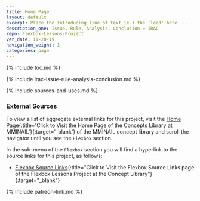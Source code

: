```yaml
---
title: Home Page
layout: default
excerpt: Place the introducing line of text ie.) the 'lead' here ...
description_one: Issue, Rule, Analysis, Conclusion = IRAC
repo: Flexbox-Lessons-Project
ver_date: 11-20-19
navigation_weight: 1
categories: page
---
```

{% include toc.md %}

{% include irac-issue-rule-analysis-conclusion.md %}

{% include sources-and-uses.md %}

### External Sources

To view a list of aggregate external links for this project, visit the [Home Page](https://mminail.github.io/){:title='Click to Visit the Home Page of the Concepts Library at MMINAIL'}{:target='_blank'} of the MMINAIL concept library and scroll the navigator until you see the `Flexbox` section.

In the sub-menu of the `Flexbox` section you will find a hyperlink to the source links for this project, as follows:

- [Flexbox Source Links](https://mminail.github.io/Flexbox/Flexbox-Source-Links.htm){:title="Click to Visit the Flexbox Source Links page of the Flexbox Lessons Project at the Concept Library"}{:target="_blank"}

{% include patreon-link.md %}

